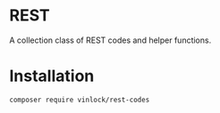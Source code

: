 # REST
A collection class of REST codes and helper functions.

# Installation
```composer require vinlock/rest-codes```

